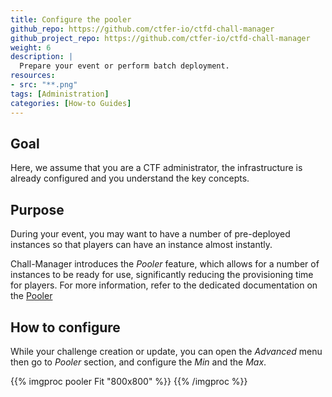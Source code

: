```yaml
---
title: Configure the pooler
github_repo: https://github.com/ctfer-io/ctfd-chall-manager
github_project_repo: https://github.com/ctfer-io/ctfd-chall-manager
weight: 6
description: |
  Prepare your event or perform batch deployment.
resources:
- src: "**.png"
tags: [Administration]
categories: [How-to Guides]
---
```


## Goal 
Here, we assume that you are a CTF administrator, the infrastructure is already configured and you understand the key concepts.

## Purpose 
During your event, you may want to have a number of pre-deployed instances so that players can have an instance almost instantly.

Chall-Manager introduces the *Pooler* feature, which allows for a number of instances to be ready for use, significantly reducing the provisioning time for players. For more information, refer to the dedicated documentation on the [Pooler](/docs/chall-manager/design/pooler/)

## How to configure 

While your challenge creation or update, you can open the *Advanced* menu then go to *Pooler* section, and configure the *Min* and the *Max*. 

{{% imgproc pooler Fit "800x800" %}}
{{% /imgproc %}}